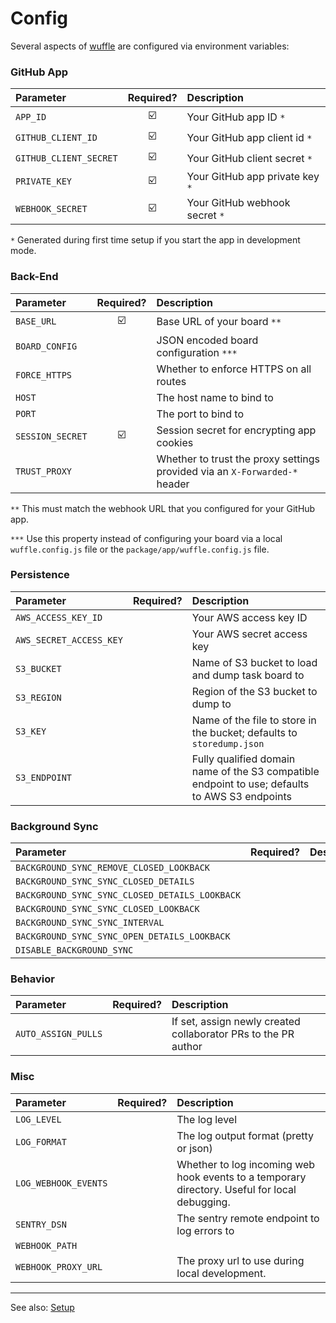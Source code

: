 # Config

Several aspects of [wuffle](https://wuffle.dev) are configured via environment variables:

### GitHub App

| Parameter | Required? | Description |
| :--- | :---: |:--- |
| `APP_ID` | :ballot_box_with_check: | Your GitHub app ID `*` |
| `GITHUB_CLIENT_ID` | :ballot_box_with_check: | Your GitHub app client id `*` |
| `GITHUB_CLIENT_SECRET` | :ballot_box_with_check: | Your GitHub client secret `*` |
| `PRIVATE_KEY` | :ballot_box_with_check: | Your GitHub app private key `*` |
| `WEBHOOK_SECRET` | :ballot_box_with_check: | Your GitHub webhook secret `*` |

`*` Generated during first time setup if you start the app in development mode.


### Back-End

| Parameter | Required? | Description |
| :--- | :---: |:--- |
| `BASE_URL` | :ballot_box_with_check: | Base URL of your board `**` |
| `BOARD_CONFIG` | | JSON encoded board configuration `***` |
| `FORCE_HTTPS` | | Whether to enforce HTTPS on all routes |
| `HOST` | | The host name to bind to |
| `PORT` | | The port to bind to |
| `SESSION_SECRET` | :ballot_box_with_check: | Session secret for encrypting app cookies |
| `TRUST_PROXY` | | Whether to trust the proxy settings provided via an `X-Forwarded-*` header |

`**` This must match the webhook URL that you configured for your GitHub app.

`***` Use this property instead of configuring your board via a local `wuffle.config.js` file or the `package/app/wuffle.config.js` file.


### Persistence

| Parameter | Required? | Description |
| :--- | :---: |:--- |
| `AWS_ACCESS_KEY_ID` |  | Your AWS access key ID |
| `AWS_SECRET_ACCESS_KEY` |  | Your AWS secret access key |
| `S3_BUCKET` |  | Name of S3 bucket to load and dump task board to |
| `S3_REGION` |  | Region of the S3 bucket to dump to |
| `S3_KEY` |  | Name of the file to store in the bucket; defaults to `storedump.json` |
| `S3_ENDPOINT` |  | Fully qualified domain name of the S3 compatible endpoint to use; defaults to AWS S3 endpoints |


### Background Sync

| Parameter | Required? | Description |
| :--- | :---: | :--- |
| `BACKGROUND_SYNC_REMOVE_CLOSED_LOOKBACK` | | |
| `BACKGROUND_SYNC_SYNC_CLOSED_DETAILS` | | |
| `BACKGROUND_SYNC_SYNC_CLOSED_DETAILS_LOOKBACK` | | |
| `BACKGROUND_SYNC_SYNC_CLOSED_LOOKBACK` | | |
| `BACKGROUND_SYNC_SYNC_INTERVAL` | | |
| `BACKGROUND_SYNC_SYNC_OPEN_DETAILS_LOOKBACK` | | |
| `DISABLE_BACKGROUND_SYNC` | | |


### Behavior

| Parameter | Required? | Description |
| :--- | :---: | :--- |
| `AUTO_ASSIGN_PULLS` | | If set, assign newly created collaborator PRs to the PR author |

### Misc

| Parameter | Required? | Description |
| :--- | :---: | :--- |
| `LOG_LEVEL` | | The log level |
| `LOG_FORMAT` | | The log output format (pretty or json) |
| `LOG_WEBHOOK_EVENTS` | | Whether to log incoming web hook events to a temporary directory. Useful for local debugging. |
| `SENTRY_DSN` | | The sentry remote endpoint to log errors to |
| `WEBHOOK_PATH` | | |
| `WEBHOOK_PROXY_URL` | | The proxy url to use during local development. |


---

See also: [Setup](./SETUP.md)
